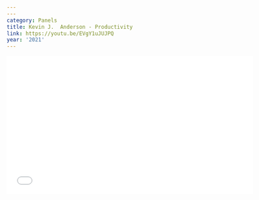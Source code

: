 ```yaml
---
---
category: Panels
title: Kevin J.  Anderson - Productivity
link: https://youtu.be/EVgY1uJUJPQ
year: '2021'
---
```

<iframe width="560" height="315" src="{{ page.link }}" frameborder="0" allowfullscreen></iframe>
